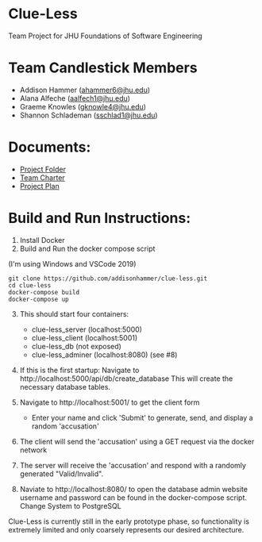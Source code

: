 # Clue-Less
Team Project for JHU Foundations of Software Engineering

# Team Candlestick Members
- Addison Hammer (ahammer6@jhu.edu)
- Alana Alfeche (aalfech1@jhu.edu)
- Graeme Knowles (gknowle4@jhu.edu)
- Shannon Schlademan (sschlad1@jhu.edu)

# Documents:
- [Project Folder](https://drive.google.com/drive/folders/1MPtxwYdEB16B4XT94usCdcyKpGkMTJ0X)
- [Team Charter](https://docs.google.com/document/d/1Jwko_LERLc9Ldu1NeS8Zrz19IWo6EHrIYxsK_FWFc9k)
- [Project Plan](https://drive.google.com/file/d/1AOW0EbOnT6eIRyOMgZe9MVxeiT19Eubq/view?usp=sharing)

# Build and Run Instructions:
1) Install Docker
2) Build and Run the docker compose script

(I'm using Windows and VSCode 2019)

    git clone https://github.com/addisonhammer/clue-less.git
    cd clue-less
    docker-compose build
    docker-compose up
3) This should start four containers:
   - clue-less_server  (localhost:5000)
   - clue-less_client  (localhost:5001)
   - clue-less_db      (not exposed)
   - clue-less_adminer (localhost:8080) (see #8)

4) If this is the first startup:
   Navigate to http://localhost:5000/api/db/create_database
   This will create the necessary database tables.

5) Navigate to http://localhost:5001/ to get the client form
   - Enter your name and click 'Submit' to generate, send, and display a random 'accusation'

6) The client will send the 'accusation' using a GET request via the docker network

7) The server will receive the 'accusation' and respond with a randomly generated "Valid/Invalid".

8) Naviate to http://localhost:8080/ to open the database admin website
   username and password can be found in the docker-compose script.
   Change System to PostgreSQL

Clue-Less is currently still in the early prototype phase, so functionality is extremely limited and only coarsely represents our desired architecture.